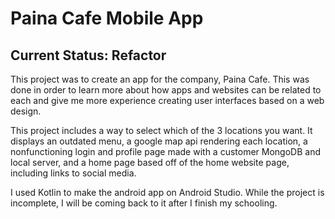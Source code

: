 # Paina Cafe Mobile App

## Current Status: Refactor

This project was to create an app for the company, Paina Cafe. This was done in order to learn more about how apps and websites can be related to each and give me more experience creating user interfaces based on a web design.

This project includes a way to select which of the 3 locations you want. It displays an outdated menu, a google map api rendering each location, a nonfunctioning login and profile page made with a customer MongoDB and local server, and a home page based off of the home website page, including links to social media.

I used Kotlin to make the android app on Android Studio. While the project is incomplete, I will be coming back to it after I finish my schooling.
